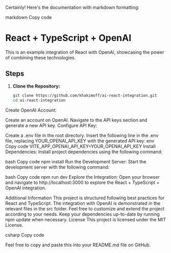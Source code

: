 Certainly! Here's the documentation with markdown formatting:

markdown
Copy code
# React + TypeScript + OpenAI

This is an example integration of React with OpenAI, showcasing the power of combining these technologies.

## Steps

1. **Clone the Repository:**
   ```bash
   git clone https://github.com/khakimoff/ai-react-integration.git
   cd ai-react-integration
Create OpenAI Account:

Create an account on OpenAI.
Navigate to the API keys section and generate a new API key.
Configure API Key:

Create a .env file in the root directory.
Insert the following line in the .env file, replacing YOUR_OPENAI_API_KEY with the generated API key:
env
Copy code
VITE_APP_OPENAI_API_KEY=YOUR_OPENAI_API_KEY
Install Dependencies:
Install project dependencies using the following command:

bash
Copy code
npm install
Run the Development Server:
Start the development server with the following command:

bash
Copy code
npm run dev
Explore the Integration:
Open your browser and navigate to http://localhost:3000 to explore the React + TypeScript + OpenAI integration.

Additional Information
This project is structured following best practices for React and TypeScript.
The integration with OpenAI is demonstrated in the relevant files in the src folder.
Feel free to customize and extend the project according to your needs.
Keep your dependencies up-to-date by running npm update when necessary.
License
This project is licensed under the MIT License.

csharp
Copy code

Feel free to copy and paste this into your README.md file on GitHub.